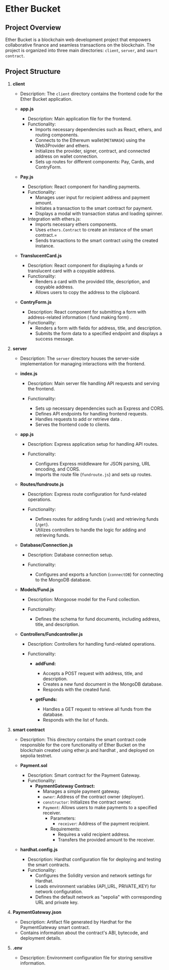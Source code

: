 # Ether Bucket

## Project Overview
Ether Bucket is a blockchain web development project that empowers collaborative finance and seamless transactions on the blockchain. The project is organized into three main directories: `client`, `server`, and `smart contract`.

## Project Structure

1. **client**
   - Description: The `client` directory contains the frontend code for the Ether Bucket application.

   - **app.js**
     - Description: Main application file for the frontend.
     - Functionality:
       - Imports necessary dependencies such as React, ethers, and routing components.
       - Connects to the Ethereum wallet(`METAMASK`) using the Web3Provider and ethers.
       - Initializes the provider, signer, contract, and connected address on wallet connection.
       - Sets up routes for different components: Pay, Cards, and ContryForm.

   - **Pay.js**
     - Description: React component for handling payments.
     - Functionality:
       - Manages user input for recipient address and payment amount.
       - Initiates a transaction to the smart contract for payment.
       - Displays a modal with transaction status and loading spinner.
     - Integration with ethers.js:
       - Imports necessary ethers components.
       - Uses `ethers.Contract` to create an instance of the smart contract.=
       - Sends transactions to the smart contract using the created instance.

   - **TranslucentCard.js**
     - Description: React component for displaying a funds or translucent card with a copyable address.
     - Functionality:
       - Renders a card with the provided title, description, and copyable address.
       - Allows users to copy the address to the clipboard.

   - **ContryForm.js**
     - Description: React component for submitting a form with address-related information ( fund making form) .
     - Functionality:
       - Renders a form with fields for address, title, and description.
       - Submits the form data to a specified endpoint and displays a success message.

2. **server**
   - Description: The `server` directory houses the server-side implementation for managing interactions with the frontend.

   - **index.js**
     - Description: Main server file handling API requests and serving the frontend.

     - Functionality:
       - Sets up necessary dependencies such as Express and CORS.
       - Defines API endpoints for handling frontend requests.
       - Handles requests to add  or retrieve data .
       - Serves the frontend code to clients.

   - **app.js**
     - Description: Express application setup for handling API routes.

     - Functionality:
       - Configures Express middleware for JSON parsing, URL encoding, and CORS.
       - Imports the route file (`fundroute.js`) and sets up routes.

   - **Routes/fundroute.js**
     - Description: Express route configuration for fund-related operations.

     - Functionality:
       - Defines routes for adding funds (`/add`) and retrieving funds (`/get`).
       - Utilizes controllers to handle the logic for adding and retrieving funds.

   - **Database/Connection.js**
     - Description: Database connection setup.

     - Functionality:
       - Configures and exports a function (`connectDB`) for connecting to the MongoDB database.

   - **Models/Fund.js**
     - Description: Mongoose model for the Fund collection.

     - Functionality:
       - Defines the schema for fund documents, including address, title, and description.

   - **Controllers/Fundcontroller.js**
     - Description: Controllers for handling fund-related operations.

     - Functionality:
       - **addFund:**
         - Accepts a POST request with address, title, and description.
         - Creates a new fund document in the MongoDB database.
         - Responds with the created fund.

       - **getFunds:**
         - Handles a GET request to retrieve all funds from the database.
         - Responds with the list of funds.

3. **smart contract**
   - Description: This directory contains the smart contract code responsible for the core functionality of Ether Bucket on the blockchain created using ether.js and hardhat , and deployed on sepolia testnet.

   - **Payment.sol**
     - Description: Smart contract for the Payment Gateway.
     - Functionality:
       - **PaymentGateway Contract:**
         - Manages a simple payment gateway.
         - `owner`: Address of the contract owner (deployer).
         - `constructor`: Initializes the contract owner.
         - `Payment`: Allows users to make payments to a specified receiver.
           - Parameters:
             - `receiver`: Address of the payment recipient.
           - Requirements:
             - Requires a valid recipient address.
             - Transfers the provided amount to the receiver.

   - **hardhat.config.js**
     - Description: Hardhat configuration file for deploying and testing the smart contracts.
     - Functionality:
       - Configures the Solidity version and network settings for Hardhat.
       - Loads environment variables (API_URL, PRIVATE_KEY) for network configuration.
       - Defines the default network as "sepolia" with corresponding URL and private key.

4. **PaymentGateway.json**
   - Description: Artifact file generated by Hardhat for the PaymentGateway smart contract.
   - Contains information about the contract's ABI, bytecode, and deployment details.

5. **.env**
   - Description: Environment configuration file for storing sensitive information.

